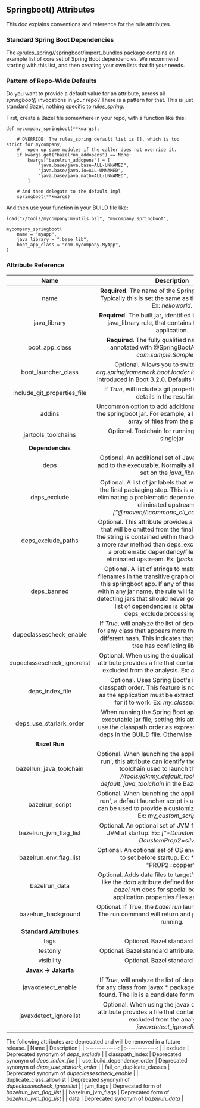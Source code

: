 ## Springboot() Attributes

This doc explains conventions and reference for the rule attributes.

### Standard Spring Boot Dependencies

The [@rules_spring//springboot/import_bundles](import_bundles) package contains an
    example list of core set of Spring Boot dependencies.
We recommend starting with this list, and then creating your own lists that fit your needs.


### Pattern of Repo-Wide Defaults

Do you want to provide a default value for an attribute, across all _springboot()_ invocations in your repo?
There is a pattern for that.
This is just standard Bazel, nothing specific to *rules_spring*.

First, create a Bazel file somewhere in your repo, with a function like this:
```
def mycompany_springboot(**kwargs):

    # OVERRIDE: The rules_spring default list is [], which is too strict for mycompany,
    #   open up some modules if the caller does not override it.
    if kwargs.get("bazelrun_addopens") == None:
        kwargs["bazelrun_addopens"] = [        
            "java.base/java.base=ALL-UNNAMED",
            "java.base/java.io=ALL-UNNAMED",
            "java.base/java.math=ALL-UNNAMED",
        ]

    # And then delegate to the default impl
    springboot(**kwargs)
```

And then use your function in your BUILD file like:
```
load("//tools/mycompany:myutils.bzl", "mycompany_springboot",

mycompany_springboot(
    name = "myapp",
    java_library = ":base_lib",
    boot_app_class = "com.mycompany.MyApp",
)
```


### Attribute Reference

| Name  | Description | Default Value | Doc Link |
| :-------------: | :-------------: | :-------------: | :-------------: |
| name |  **Required**. The name of the Spring Boot application. Typically this is set the same as the package name.   Ex: *helloworld*.   |  none | |
| java_library |  **Required**. The built jar, identified by the name of the java_library rule, that contains the   Spring Boot application.   |  none | |
| boot_app_class |  **Required**. The fully qualified name of the class annotated with @SpringBootApplication.   Ex: *com.sample.SampleMain*   |  none | |
| boot_launcher_class |  Optional. Allows you to switch to the new *org.springframework.boot.loader.launch.JarLauncher* introduced in Boot 3.2.0. Defaults to the old launcher.   |  *org.springframework.boot.loader.JarLauncher* | [details](../README.md#upgrading-to-spring-boot-3) |
| include_git_properties_file |  If *True*, will include a git.properties file with build details in the resulting jar.   |  <code>True</code> | [details](README.md#build-stamping-of-the-spring-boot-jar) |
| addins |  Uncommon option to add additional files to the root of the springboot jar. For example, a license file. Pass an array of files from the package.   |  <code>[]</code> | |
| jartools_toolchains | Optional. Toolchain for running build tools like singlejar | <code>["@bazel_tools//tools/jdk:current_host_java_runtime"]</code> | see [Issue 250](https://github.com/salesforce/rules_spring/issues/250) |
| **Dependencies** | | | |
| deps |  Optional. An additional set of Java dependencies to add to the executable. Normally all dependencies are set on the *java_library*.   |  <code>None</code> | |
| deps_exclude | Optional. A list of jar labels that will be omitted from the final packaging step. This is a manual option for eliminating a problematic dependency that cannot be eliminated upstream. Ex: *["@maven//:commons_cli_commons_cli"]*. |  <code>None</code> | [details](unwanted_classes.md) |
| deps_exclude_paths |  Optional. This attribute provides a list of partial paths that will be omitted   from the final packaging step if the string is contained within the dep filename. This is a more raw method than deps_exclude for eliminating a problematic dependency/file that cannot be eliminated upstream.   Ex: [*jackson-databind-*].   |  <code>None</code> | [details](unwanted_classes.md) |
| deps_banned| Optional. A list of strings to match against the jar filenames in the transitive graph of dependencies for this springboot app. If any of these strings is found within any jar name, the rule will fail. This is useful for detecting jars that should never go to production. The list of dependencies is obtained after the deps_exclude processing has run. | <code>[ "junit", "mockito" ]</code> | [details](unwanted_classes.md) |
| dupeclassescheck_enable |  If *True*, will analyze the list of dependencies looking for any class that appears more than   once, but with a different hash. This indicates that your dependency tree has conflicting libraries.   |  <code>False</code> | [details](unwanted_classes.md) |
| dupeclassescheck_ignorelist |  Optional. When using the duplicate class check, this attribute provides a file   that contains a list of libraries excluded from the analysis. Ex: *dupeclass_libs.txt*   |  <code>None</code> | [details](unwanted_classes.md) |
| deps_index_file |  Optional. Uses Spring Boot's index to define classpath order. This feature is not commonly used, as the application must be extracted from the jar   file for it to work. Ex: *my_classpath_index.idx*   |  <code>None</code> | [classpath index feature](https://docs.spring.io/spring-boot/docs/current/reference/html/appendix-executable-jar-format.html#executable-jar-war-index-files-classpath) |
| deps_use_starlark_order |  When running the Spring Boot application from the executable jar file, setting this attribute to   *True* will use the classpath order as expressed by the order of deps in the BUILD file. Otherwise it is random order.   |  <code>True</code> | |
| **Bazel Run** | | | |
| bazelrun_java_toolchain |  Optional. When launching the application using 'bazel run', this attribute can identify the label of the Java toolchain used to launch the JVM. Ex: *//tools/jdk:my_default_toolchain*. See *default_java_toolchain* in the Bazel documentation.  |  <code>None</code> | [details](bazelrun.md) |
| bazelrun_script |  Optional. When launching the application using 'bazel run', a default launcher script is used.   This attribute can be used to provide a customized launcher script. Ex: *my_custom_script.sh*   |  <code>None</code> | [details](bazelrun.md) |
| bazelrun_jvm_flag_list |  Optional. An optional set of JVM flags to pass to the JVM at startup. Ex: *["-Dcustomprop=gold", "-DcustomProp2=silver*"]   |  <code>None</code> | [details](bazelrun.md) |
| bazelrun_env_flag_list | Optional. An optional set of OS environment variables to set before startup. Ex: *["PROP1", "PROP2=copper"] |  <code>None</code> | [details](bazelrun.md) |
| bazelrun_data |  Optional. Adds data files to target's runfiles. Behaves like the *data* attribute defined for *java_binary*. See *bazel run* docs for special behavior when application.properties files are listed here. |  <code>None</code> | [details](bazelrun.md) |
| bazelrun_background |  Optional. If True, the *bazel run* launcher will not block. The run command will return and process will remain running.   |  <code>False</code> | [details](bazelrun.md) |
| **Standard Attributes** | | | |
| tags |  Optional. Bazel standard attribute.   |  <code>[]</code> | |
| testonly |  Optional. Bazel standard attribute. Defaults to False.   |  <code>False</code> | |
| visibility |  Optional. Bazel standard attribute.   |  <code>None</code> | |
| **Javax -> Jakarta** | | | |
| javaxdetect_enable | If *True*, will analyze the list of dependencies looking for any class from javax.* package and fail the build if found. The lib is a candidate for migration to jakarta. | <code>False</code> | [details](javax.md) |
| javaxdetect_ignorelist | Optional. When using the javax detect check, this attribute provides a file that contains a list of libraries excluded from the analysis. Ex: *javaxdetect_ignorelist.txt* | <code>None</code> | [details](javax.md) |


The following attributes are deprecated and will be removed in a future release.
| Name  | Description |
| :-------------: | :-------------: | 
| exclude |  Deprecated synonym of *deps_exclude* |
| classpath_index |  Deprecated synonym of *deps_index_file* |
| use_build_dependency_order |  Deprecated synonym of *deps_use_starlark_order* |
| fail_on_duplicate_classes |  Deprecated synonym of *dupeclassescheck_enable* |
| duplicate_class_allowlist |  Deprecated synonym of *dupeclassescheck_ignorelist* |
| jvm_flags |  Deprecated form of *bazelrun_jvm_flag_list* |
| bazelrun_jvm_flags |  Deprecated form of *bazelrun_jvm_flag_list* |
| data |  Deprecated synonym of *bazelrun_data* |
